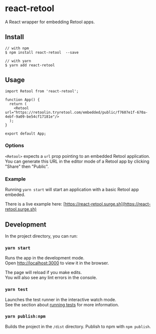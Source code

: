 # react-retool

A React wrapper for embedding Retool apps.

## Install

```
// with npm
$ npm install react-retool  --save

// with yarn
$ yarn add react-retool
```


## Usage

```
import Retool from 'react-retool';

function App() {
  return (
    <Retool url="https://retoolin.tryretool.com/embedded/public/f7607e1f-670a-4ebf-9a09-be54cf17181e"/>
  );
}

export default App;
```

### Options
`<Retool>` expects a `url` prop pointing to an embedded Retool application. You can generate this URL in the editor mode of a Retool app by clicking "Share" then "Public".


### Example

Running `yarn start` will start an application with a basic Retool app embeded. 

There is a live example here: [https://react-retool.surge.sh](https://react-retool.surge.sh)

## Development

In the project directory, you can run:

### `yarn start`

Runs the app in the development mode.\
Open [http://localhost:3000](http://localhost:3000) to view it in the browser.

The page will reload if you make edits.\
You will also see any lint errors in the console.

### `yarn test`

Launches the test runner in the interactive watch mode.\
See the section about [running tests](https://facebook.github.io/create-react-app/docs/running-tests) for more information.

### `yarn publish:npm`

Builds the project in the `/dist` directory. Publish to npm with `npm publish`.